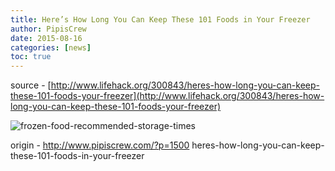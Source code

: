 ```yaml
---
title: Here’s How Long You Can Keep These 101 Foods in Your Freezer
author: PipisCrew
date: 2015-08-16
categories: [news]
toc: true
---
```


source - [http://www.lifehack.org/300843/heres-how-long-you-can-keep-these-101-foods-your-freezer](http://www.lifehack.org/300843/heres-how-long-you-can-keep-these-101-foods-your-freezer)

![frozen-food-recommended-storage-times](https://www.pipiscrew.com/wp-content/uploads/2015/08/frozen-food-recommended-storage-times.png)

origin - http://www.pipiscrew.com/?p=1500 heres-how-long-you-can-keep-these-101-foods-in-your-freezer